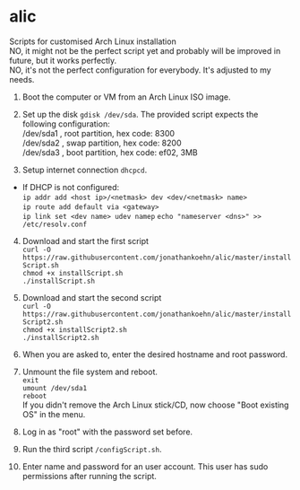 # alic
Scripts for customised Arch Linux installation  
NO, it might not be the perfect script yet and probably will be improved in future, but it works perfectly.  
NO, it's not the perfect configuration for everybody. It's adjusted to my needs.

1. Boot the computer or VM from an Arch Linux ISO image.
2. Set up the disk `gdisk /dev/sda`. 
The provided script expects the following configuration:  
/dev/sda1 , root partition, hex code: 8300  
/dev/sda2 , swap partition, hex code: 8200  
/dev/sda3 , boot partition, hex code: ef02, 3MB

3. Setup internet connection `dhcpcd`.
  * If DHCP is not configured:  
  `ip addr add <host ip>/<netmask> dev <dev/<netmask> name>`  
  `ip route add default via <gateway>`  
  `ip link set <dev name> udev namep`
  `echo "nameserver <dns>" >> /etc/resolv.conf`  
 
4. Download and start the first script  
`curl -O https://raw.githubusercontent.com/jonathankoehn/alic/master/installScript.sh`  
`chmod +x installScript.sh`  
`./installScript.sh`

5. Download and start the second script  
`curl -O https://raw.githubusercontent.com/jonathankoehn/alic/master/installScript2.sh`  
`chmod +x installScript2.sh`  
`./installScript2.sh`

6. When you are asked to, enter the desired hostname and root password.
7. Unmount the file system and reboot.  
`exit`  
`umount /dev/sda1`  
`reboot`  
If you didn't remove the Arch Linux stick/CD, now choose "Boot existing OS" in the menu.

8. Log in as "root" with the password set before.
9. Run the third script `/configScript.sh`.

10. Enter name and password for an user account. This user has sudo permissions after running the script.
